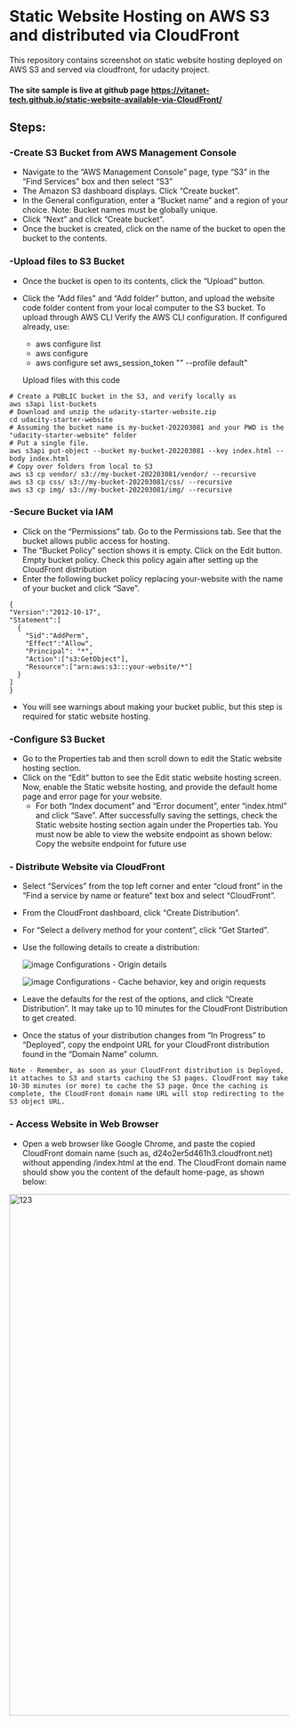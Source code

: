 # Static Website Hosting on AWS S3 and distributed via CloudFront

This repository contains screenshot on static website hosting deployed on AWS S3 and served via cloudfront, for udacity project.

#### The site sample is live at github page https://vitanet-tech.github.io/static-website-available-via-CloudFront/

## Steps:

### -Create S3 Bucket from AWS Management Console
- Navigate to the “AWS Management Console” page, type “S3” in the “Find Services” box and then select “S3”
- The Amazon S3 dashboard displays. Click “Create bucket”.
- In the General configuration, enter a “Bucket name” and a region of your choice. Note: Bucket names must be globally unique.
- Click “Next” and click “Create bucket”.
- Once the bucket is created, click on the name of the bucket to open the bucket to the contents.


### -Upload files to S3 Bucket
- Once the bucket is open to its contents, click the “Upload” button.
- Click the "Add files" and “Add folder” button, and upload the website code folder content from your local computer to the S3 bucket.
  To upload through AWS CLI
  Verify the AWS CLI configuration. If configured already, use:
  - aws configure list
  - aws configure 
  - aws configure set aws_session_token "<TOKEN>" --profile default" 
  
  Upload files with this code
 ``` 
# Create a PUBLIC bucket in the S3, and verify locally as 
aws s3api list-buckets 
# Download and unzip the udacity-starter-website.zip 
cd udacity-starter-website 
# Assuming the bucket name is my-bucket-202203081 and your PWD is the "udacity-starter-website" folder 
# Put a single file. 
aws s3api put-object --bucket my-bucket-202203081 --key index.html --body index.html 
# Copy over folders from local to S3 
aws s3 cp vendor/ s3://my-bucket-202203081/vendor/ --recursive 
aws s3 cp css/ s3://my-bucket-202203081/css/ --recursive 
aws s3 cp img/ s3://my-bucket-202203081/img/ --recursive 
```

### -Secure Bucket via IAM
  - Click on the “Permissions” tab.
    Go to the Permissions tab. See that the bucket allows public access for hosting.
  - The “Bucket Policy” section shows it is empty. Click on the Edit button.
    Empty bucket policy. Check this policy again after setting up the CloudFront distribution
  - Enter the following bucket policy replacing your-website with the name of your bucket and click “Save”.
  ```
  {
  "Version":"2012-10-17",
  "Statement":[
    {
      "Sid":"AddPerm",
      "Effect":"Allow",
      "Principal": "*",
      "Action":["s3:GetObject"],
      "Resource":["arn:aws:s3:::your-website/*"]
    }
  ]
}
  ```
- You will see warnings about making your bucket public, but this step is required for static website hosting.  
  
  
### -Configure S3 Bucket  
- Go to the Properties tab and then scroll down to edit the Static website hosting section.
- Click on the “Edit” button to see the Edit static website hosting screen. Now, enable the Static website hosting, and provide the default home page and error page for your website.
  - For both “Index document” and “Error document”, enter “index.html” and click “Save”. After successfully saving the settings, check the Static website hosting section again under the Properties tab. You must now be able to view the website endpoint as shown below:
  Copy the website endpoint for future use


### - Distribute Website via CloudFront
- Select “Services” from the top left corner and enter “cloud front” in the “Find a service by name or feature” text box and select “CloudFront”.
- From the CloudFront dashboard, click “Create Distribution”.
- For “Select a delivery method for your content”, click “Get Started”.
- Use the following details to create a distribution:
  
  ![image](https://user-images.githubusercontent.com/99427790/225037357-9b8918f7-6acf-4816-a045-bb6857755d7f.png)
      Configurations - Origin details
      
  ![image](https://user-images.githubusercontent.com/99427790/225038029-255754ac-f3e1-450e-a2ab-0886a0e5ad35.png)
      Configurations - Cache behavior, key and origin requests
      
- Leave the defaults for the rest of the options, and click “Create Distribution”. It may take up to 10 minutes for the CloudFront Distribution to get created.
- Once the status of your distribution changes from “In Progress” to “Deployed”, copy the endpoint URL for your CloudFront distribution found in the “Domain Name” column.
```
Note - Remember, as soon as your CloudFront distribution is Deployed, it attaches to S3 and starts caching the S3 pages. CloudFront may take 10-30 minutes (or more) to cache the S3 page. Once the caching is complete, the CloudFront domain name URL will stop redirecting to the S3 object URL.
```

### - Access Website in Web Browser
  
  - Open a web browser like Google Chrome, and paste the copied CloudFront domain name (such as, d24o2er5d461h3.cloudfront.net) without appending /index.html at the end. The CloudFront domain name should show you the content of the default home-page, as shown below:
  <img width="937" alt="123" src="https://user-images.githubusercontent.com/99427790/225043213-a2ad3384-6aa2-406c-a908-e12c65cc1bcc.PNG">
